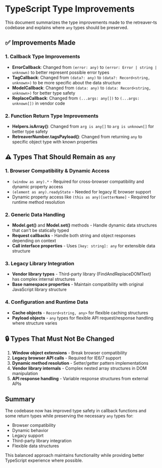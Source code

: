 # TypeScript Type Improvements

This document summarizes the type improvements made to the retreaver-ts codebase and explains where `any` types should be preserved.

## ✅ Improvements Made

### 1. Callback Type Improvements
- **ErrorCallback**: Changed from `(error: any)` to `(error: Error | string | unknown)` to better represent possible error types
- **TagCallback**: Changed from `(data?: any)` to `(data?: Record<string, unknown>)` to be more specific about the data structure
- **ModelCallback**: Changed from `(data: any)` to `(data: Record<string, unknown>)` for better type safety
- **ReplaceCallback**: Changed from `(...args: any[])` to `(...args: unknown[])` in vendor code

### 2. Function Return Type Improvements  
- **Helpers.isArray()**: Changed from `arg is any[]` to `arg is unknown[]` for better type safety
- **RetreaverNumber.tagsPayload()**: Changed from returning `any` to specific object type with known properties

## ⚠️ Types That Should Remain as `any`

### 1. Browser Compatibility & Dynamic Access
- `(window as any).*` - Required for cross-browser compatibility and dynamic property access
- `(element as any).readyState` - Needed for legacy IE browser support
- Dynamic property access like `(this as any)[setterName]` - Required for runtime method resolution

### 2. Generic Data Handling
- **Model.get()** and **Model.set()** methods - Handle dynamic data structures that can't be statically typed
- **Request callbacks** - Handle both string and object responses depending on context
- **Call interface properties** - Uses `[key: string]: any` for extensible data structure

### 3. Legacy Library Integration
- **Vendor library types** - Third-party library (FindAndReplaceDOMText) has complex internal structures
- **Base namespace properties** - Maintain compatibility with original JavaScript library structure

### 4. Configuration and Runtime Data
- **Cache objects** - `Record<string, any>` for flexible caching structures
- **Payload objects** - `any` types for flexible API request/response handling where structure varies

## 🔒 Types That Must Not Be Changed

1. **Window object extensions** - Break browser compatibility
2. **Legacy browser API calls** - Required for IE6/7 support  
3. **Dynamic method resolution** - Setter/getter pattern implementations
4. **Vendor library internals** - Complex nested array structures in DOM manipulation
5. **API response handling** - Variable response structures from external APIs

## Summary

The codebase now has improved type safety in callback functions and some return types while preserving the necessary `any` types for:
- Browser compatibility
- Dynamic behavior
- Legacy support
- Third-party library integration
- Flexible data structures

This balanced approach maintains functionality while providing better TypeScript experience where possible.